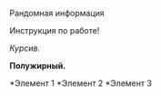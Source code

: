 Рандомная информация

Инструкция по работе!

*Курсив.*

**Полужирный.**

*Элемент 1
*Элемент 2
*Элемент 3
